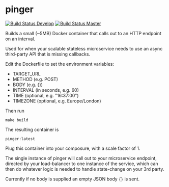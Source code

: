 # pinger

[![Build Status Develop](https://travis-ci.org/johnpeterharvey/pinger.svg?branch=develop)](https://travis-ci.org/johnpeterharvey/pinger)
[![Build Status Master](https://travis-ci.org/johnpeterharvey/pinger.svg?branch=master)](https://travis-ci.org/johnpeterharvey/pinger)

Builds a small (~5MB) Docker container that calls out to an HTTP endpoint on an interval.


Used for when your scalable stateless microservice needs to use an async third-party API that is missing callbacks.

Edit the Dockerfile to set the environment variables:

  * TARGET_URL
  * METHOD (e.g. POST)
  * BODY (e.g. {})
  * INTERVAL (in seconds, e.g. 60)
  * TIME (optional, e.g. "16:37:00")
  * TIMEZONE (optional, e.g. Europe/London)

Then run

    make build

The resulting container is

    pinger:latest

Plug this container into your composure, with a scale factor of 1.

The single instance of pinger will call out to your microservice endpoint, directed by your load-balancer to one instance of the service, which can then do whatever logic is needed to handle state-change on your 3rd party.

Currently if no body is supplied an empty JSON body ```{}``` is sent.
